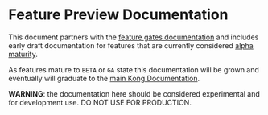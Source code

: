 # Feature Preview Documentation

This document partners with the [feature gates documentation][fg] and includes early draft documentation for features that are currently considered [alpha maturity][fg-alpha].

As features mature to `BETA` or `GA` state this documentation will be grown and eventually will graduate to the [main Kong Documentation][kong-docs].

**WARNING**: the documentation here should be considered experimental and for development use. DO NOT USE FOR PRODUCTION.

[fg]:/FEATURE_GATES.md
[fg-alpha]:/FEATURE_GATES.md#feature-gates-for-alpha-or-beta-features
[kong-docs]:https://github.com/Kong/docs.konghq.com
